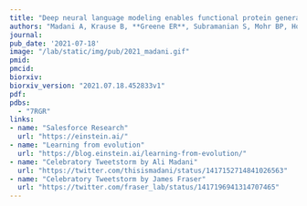 ```yaml
---
title: "Deep neural language modeling enables functional protein generation across families."
authors: "Madani A, Krause B, **Greene ER**, Subramanian S, Mohr BP, Holton JM, **Olmos Jr. JL**, Xiong C, Sun ZZ, Socher R, **Fraser JS**, Naik N."
journal:
pub_date: '2021-07-18'
image: "/lab/static/img/pub/2021_madani.gif"
pmid:
pmcid:
biorxiv:
biorxiv_version: "2021.07.18.452833v1"
pdf:
pdbs:
  - "7RGR"
links:
- name: "Salesforce Research"
  url: "https://einstein.ai/"
- name: "Learning from evolution"
  url: "https://blog.einstein.ai/learning-from-evolution/"
- name: "Celebratory Tweetstorm by Ali Madani"
  url: "https://twitter.com/thisismadani/status/1417152714841026563"
- name: "Celebratory Tweetstorm by James Fraser"
  url: "https://twitter.com/fraser_lab/status/1417196941314707465"
---
```

